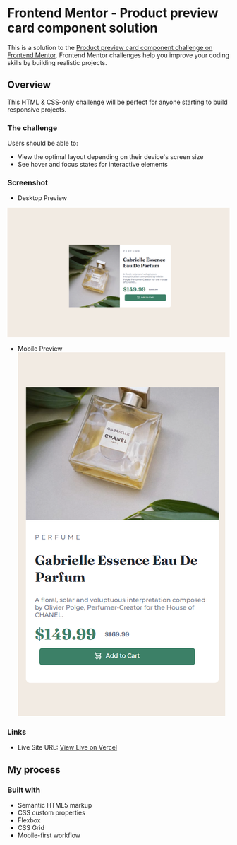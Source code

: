# Frontend Mentor - Product preview card component solution

This is a solution to the [Product preview card component challenge on Frontend Mentor](https://www.frontendmentor.io/challenges/product-preview-card-component-GO7UmttRfa). Frontend Mentor challenges help you improve your coding skills by building realistic projects. 

## Overview
This HTML & CSS-only challenge will be perfect for anyone starting to build responsive projects.

### The challenge

Users should be able to:
- View the optimal layout depending on their device's screen size
- See hover and focus states for interactive elements

### Screenshot

- Desktop Preview  

![](./images/desktop-preview.PNG)

- Mobile Preview  
![Mobile Preview](./images/mobile-preview.PNG)

### Links

- Live Site URL: [View Live on Vercel](https://your-live-site-url.com)

## My process

### Built with

- Semantic HTML5 markup
- CSS custom properties
- Flexbox
- CSS Grid
- Mobile-first workflow
